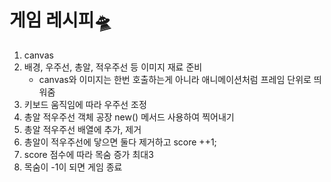 # 게임 레시피🛸

1. canvas
2. 배경, 우주선, 총알, 적우주선 등 이미지 재료 준비
    - canvas와 이미지는 한번 호출하는게 아니라 애니메이션처럼 프레임 단위로 띄워줌
3. 키보드 움직임에 따라 우주선 조정
4. 총알 적우주선 객체 공장 new() 메서드 사용하여 찍어내기
5. 총알 적우주선 배열에 추가, 제거 
6. 총알이 적우주선에 닿으면 둘다 제거하고 score ++1;
7. score 점수에 따라 목숨 증가 최대3
8. 목숨이 -1이 되면 게임 종료